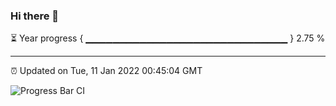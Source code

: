 ### Hi there 👋

⏳ Year progress { ▁▁▁▁▁▁▁▁▁▁▁▁▁▁▁▁▁▁▁▁▁▁▁▁▁▁▁▁▁▁ } 2.75 %

---

⏰ Updated on Tue, 11 Jan 2022 00:45:04 GMT

![Progress Bar CI](https://github.com/liununu/liununu/workflows/Progress%20Bar%20CI/badge.svg)
